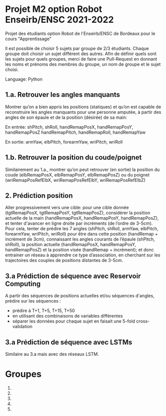 # Projet M2 option Robot Enseirb/ENSC 2021-2022
Projet des étudiants option Robot de l'Enseirb/ENSC de Bordeaux pour le cours "Apprentissage"

Il est possible de choisir 5 sujets par groupe de 2/3 étudiants. Chaque groupe doit choisir un sujet différent des autres.
Afin de définir quels sont les sujets pour quels groupes, merci de faire une Pull-Request en donnant les noms et prénoms des membres du groupe, un nom de groupe et le sujet choisi.

Language: Python

## 1.a. Retrouver les angles manquants
Montrer qu’on a bien appris les positions (statiques) et qu’on est capable de reconstruire les angles manquants pour une personne amputée, à partir des angles de son épaule et de la position (désirée) de sa main:

En entrée: 
shPitch, shRoll, 
handRemapPosX, handRemapPosY, handRemapPosZ
handRemapPitch, handRemapRoll, handRemapYaw

En sortie: 
armYaw, elbPitch, forearmYaw, wriPitch, wriRoll

## 1.b. Retrouver la position du coude/poignet
Similairement au 1.a., montrer qu’on peut retrouver (en sortie) la position du coude (elbRemapPosX, elbRemapPosY, elbRemapPosZ) ou du poignet (wriRemapPosRefElbX, wriRemapPosRefElbY, wriRemapPosRefElbZ)

## 2. Prédiction position
Aller progressivement vers une cible: pour une cible donnée (tgtRemapPosX, tgtRemapPosY, tgtRemapPosZ), considérer la position actuelle de la main (handRemapPosX, handRemapPosY, handRemapPosZ), et tenter d'avancer en ligne droite par incréments (de l’ordre de 3-5cm). Pour cela, tenter de prédire les 7 angles (shPitch, shRoll, armYaw, elbPitch, forearmYaw, wriPitch, wriRoll) pour être dans cette position (handRemap + incrément de 3cm), connaissant les angles courants de l’épaule (shPitch, shRoll), la position actuelle (handRemapPosX, handRemapPosY, handRemapPosZ) et la position visée (handRemap + incrément); et donc entrainer un réseau à apprendre ce type d’association, en cherchant sur les trajectoires des couples de positions distantes de 3-5cm. 

## 3.a Prédiction de séquence avec Reservoir Computing
A partir des séquences de positions actuelles et/ou séquences d'angles, prédire sur les séquences :
- prédire à T+1, T+5, T+15, T+50
- en utilisant des combinaisons de variables différentes
- séparer les données pour chaque sujet en faisait une 5-fold cross-validation 


## 3.a Prédiction de séquence avec LSTMs
Similaire au 3.a mais avec des réseaux LSTM.

# Groupes
1.
2.
3.
4.
5.
